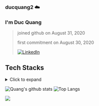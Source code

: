 ### ducquang2 ☁️

<h3>I'm Duc Quang</h3>


>joined github on August 31, 2020
>
>first commitment on August 30, 2020
>
>[![LinkedIn](https://img.shields.io/badge/-LINKEDIN-0077B5?style=for-the-badge&logo=linkedin&logoColor=white)](https://www.linkedin.com/in/duc-quang/)

## Tech Stacks
<details>
  <summary>Click to expand</summary>
|   | Stack | Languages and Tools |
|-- |------|------------|
|   | **Front-End** | ![HTML5](https://img.shields.io/badge/-HTML5-black?style=flat-square&logo=html5) ![CSS3](https://img.shields.io/badge/-CSS3-black?style=flat-square&logo=css3) ![JavaScript](https://img.shields.io/badge/-JavaScript-black?style=flat-square&logo=javascript) ![NPM](https://img.shields.io/badge/npm-CB3837?style=flat-square&logo=npm) ![React](https://img.shields.io/badge/React-20232A?style=flat-square&logo=react&logoColor=61DAFB)|
|   | **Back-End** | ![Python](https://img.shields.io/badge/Python-14354C?style=flat-square&logo=python) ![PostgreSQL](https://img.shields.io/badge/PostgreSQL-316192?style=flat-square&logo=postgresql)|
</details>

![Quang's github stats](https://github-readme-stats.vercel.app/api?username=ducquang2&show_icons=true&theme=merko) ![Top Langs](https://github-readme-stats.vercel.app/api/top-langs/?username=ducquang2&layout=compact&theme=merko)

![](https://komarev.com/ghpvc/?username=ducquang2&style=flat-square&label=Profile+Views&color=000000)

<!-- 
    Visitors
    Portfolio
    Personal Blogs 
    Social Media, Contact
    Languages and Tools
    Projects
    Github Stats
 -->
